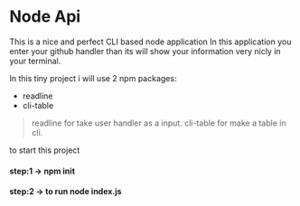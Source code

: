 # Node Api
This is a nice and perfect CLI based node application
In this application you enter your github handler than its will show your information very nicly in your terminal.

In this tiny project i will use 2 npm packages:
* readline
* cli-table

> readline for take user handler as a input.
> cli-table for make a table in cli.

to start this project
#### step:1 -> npm init
#### step:2 -> to run node index.js
